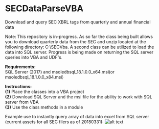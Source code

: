 # SECDataParseVBA
Download and query SEC XBRL tags from quarterly and annual financial data


Note: This repository is in-progress. As so far the class being built allows you to download quarterly data from the SEC and unzip located at the following directory: C:\SECVba. A second class can be utilized to load the data into SQL server. Progress is being made on returning the SQL server queries into VBA and UDF's.


<b>Requirements:</b>
<br>
SQL Server (2017) and msoledbsql_18.1.0.0_x64.msi(or msoledbsql_18.1.0.0_x84.msi)

<b>Instructions:</b>
<br>
<b>(1)</b> Place the classes into a VBA project
<br>
<b>(2)</b> Download SQL Server and the msi file for the ability to work with SQL server from VBA
<br>
<b>(3)</b> Use the class methods in a module



Example use to instantly query array of data into excel from SQL server (current assets for all SEC filers as of 20180331):
![alt text](https://github.com/dylan1218/SECDataParseVBA/blob/master/ExampleArrayResult.PNG)
